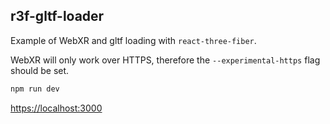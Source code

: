 ## r3f-gltf-loader

Example of WebXR and gltf loading with `react-three-fiber`.

WebXR will only work over HTTPS, therefore the `--experimental-https` flag should be set.

```bash
npm run dev
```

[https://localhost:3000](https://localhost:3000)
